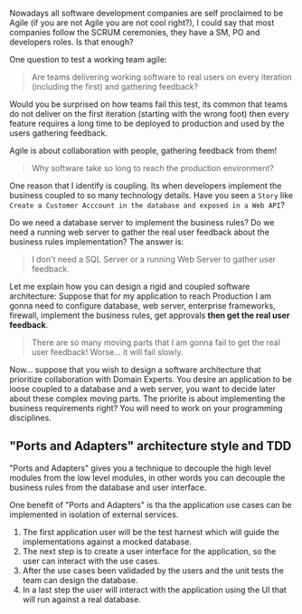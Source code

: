Nowadays all software development companies are self proclaimed to be Agile (if you are not Agile you are not cool right?), I could say that most companies follow the SCRUM ceremonies, they have a SM, PO and developers roles. Is that enough?

One question to test a working team agile: 

> Are teams delivering working software to real users on every iteration (including the first) and gathering feedback?

Would you be surprised on how teams fail this test, its common that teams do not deliver on the first iteration (starting with the wrong foot) then every feature requires a long time to be deployed to production and used by the users gathering feedback.

Agile is about collaboration with people, gathering feedback from them!

> Why software take so long to reach the production environment?

One reason that I identify is coupling. Its when developers implement the business coupled to so many technology details. Have you seen a `Story` like `Create a Customer Acccount in the database and exposed in a Web API`?

Do we need a database server to implement the business rules? Do we need a running web server to gather the real user feedback about the business rules implementation? The answer is:

> I don't need a SQL Server or a running Web Server to gather user feedback.

Let me explain how you can design a rigid and coupled software architecture: Suppose that for my application to reach Production I am gonna need to configure database, web server, enterprise frameworks, firewall, implement the business rules, get approvals __then get the real user feedback__.

> There are so many moving parts that I am gonna fail to get the real user feedback! Worse... it will fail slowly.

Now... suppose that you wish to design a software architecture that prioritize collaboration with Domain Experts. You desire an application to be loose coupled to a database and a web server, you want to decide later about these complex moving parts. The priorite is about implementing the business requirements right? You will need to work on your programming disciplines.

## "Ports and Adapters" architecture style and TDD

"Ports and Adapters" gives you a technique to decouple the high level modules from the low level modules, in other words you can decouple the business rules from the database and user interface.

One benefit of "Ports and Adapters" is tha the application use cases can be implemented in isolation of external services.

1. The first application user will be the test harnest which will guide the implementations against a mocked database.
2. The next step is to create a user interface for the application, so the user can interact with the use cases.
3. After the use cases been validaded by the users and the unit tests the team can design the database.
4. In a last step the user will interact with the application using the UI that will run against a real database.
